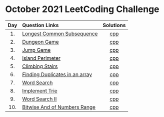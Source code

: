 # October 2021 LeetCoding Challenge

| Day | Question Links   |   Solutions  |
| :-: | :--------------- | :----------: |
| 1.  | [Longest Common Subsequence](https://leetcode.com/problems/longest-common-subsequence/) | [cpp](./1.%20Longest%20Common%20Subsequence.cpp) |
| 2.  | [Dungeon Game](https://leetcode.com/problems/dungeon-game/) | [cpp](./2.%20Dungeon%20Game.cpp) |
| 3.  | [Jump Game](https://leetcode.com/problems/jump-game/) | [cpp](./3.%20Jump%20Game.cpp) |
| 4.  | [Island Perimeter](https://leetcode.com/problems/island-perimeter/) | [cpp](./4.%20Island%20Perimeter.cpp) |
| 5.  | [Climbing Stairs](https://leetcode.com/problems/climbing-stairs/) | [cpp](./5.%20Climbing%20Stairs.cpp) |
| 6.  | [Finding Duplicates in an array](https://leetcode.com/problems/find-all-duplicates-in-an-array/) | [cpp](./6.%20Duplicates%20In%20Array.cpp) |
| 7.  | [Word Search](https://leetcode.com/problems/word-search/) | [cpp](./7.%20Word%20Search.cpp) |
| 8.  | [Implement Trie](https://leetcode.com/problems/implement-trie-prefix-tree/) | [cpp](./8.%20Implement%20Trie.cpp) |
| 9.  | [Word Search II](https://leetcode.com/problems/word-search-ii/) | [cpp](./9.%20Word%20Search%20II.cpp) |
| 10.  | [Bitwise And of Numbers Range](https://leetcode.com/problems/bitwise-and-of-numbers-range/) | [cpp](./10.%20Bitwise%20AND%20of%20Numbers%20Range.cpp) |
